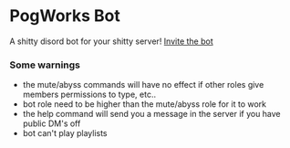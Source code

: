 
# PogWorks Bot
A shitty disord bot for your shitty server!
[Invite the bot](https://discord.com/oauth2/authorize?client_id=755532648419557447&scope=bot&permissions=8)

### Some warnings
* the mute/abyss commands will have no effect if other roles give members permissions to type, etc..
* bot role need to be higher than the mute/abyss role for it to work
* the help command will send you a message in the server if you have public DM's off 
* bot can't play playlists

